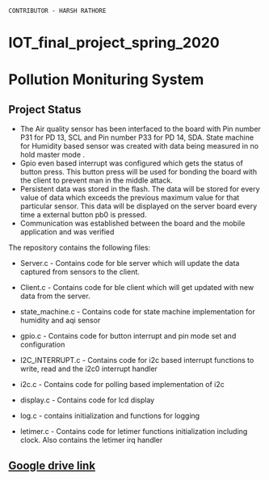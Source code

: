 `CONTRIBUTOR - HARSH RATHORE  `


# IOT_final_project_spring_2020

# Pollution Monituring System

## Project Status
* The Air quality sensor has been interfaced to the board with Pin number P31 for PD 13, SCL and Pin number P33 for PD 14, SDA. State machine for Humidity based sensor was created with data being measured in no hold master mode . 
* Gpio even based interrupt was configured which gets the status of button press. This button press will be used for bonding the board with the client to prevent man in the middle attack.
* Persistent data was stored in the flash. The data will be stored for every value of data which exceeds the previous maximum value for that particular sensor. This data will be displayed on the server board every time a external button pb0 is pressed.
* Communication was established between the board and the mobile application and was verified

The repository contains the following files:

* Server.c - Contains code for ble server which will update the data captured from sensors to the client.

* Client.c - Contains code for ble client which will get updated with new data from the server.

* state_machine.c - Contains code for state machine implementation for humidity and aqi sensor

* gpio.c - Contains code for button interrupt and pin mode set and configuration

* I2C_INTERRUPT.c - Contains code for i2c based interrupt functions to write, read and the i2c0 interrupt handler

* i2c.c - Contains code for polling based implementation of i2c

* display.c - Contains code for lcd display

* log.c - contains initialization and functions for logging

* letimer.c - Contains code for letimer functions initialization including clock. Also contains the letimer irq handler


## [Google drive link](https://drive.google.com/drive/u/1/folders/1FM8G4nL0fplihENYMFtwnbRBXwX1w5KG)


